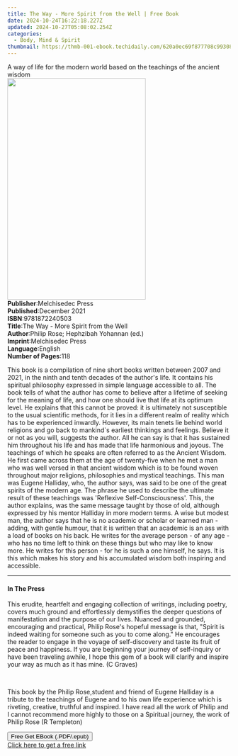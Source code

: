 ```yaml
---
title: The Way - More Spirit from the Well | Free Book
date: 2024-10-24T16:22:18.227Z
updated: 2024-10-27T05:08:02.254Z
categories:
  - Body, Mind & Spirit
thumbnail: https://thmb-001-ebook.techidaily.com/620a0ec69f877708c993083bd7bfc476a3f3a713b4fc92032b4dad66c260d190.jpg
---
```

<main id="book-container">
  <div class="flex flex-col">
    <div class="book-brief flex-1 py-6 px-4 sm:p-6 md:py-10 md:px-8">
      <!-- brief-->
      <div class="book-brief-main">
        A way of life for the modern world based on the teachings of the ancient
        wisdom
      </div>
    </div>
    <div
      class="book-meta-info flex-1 grid gap-4 col-start-1 col-end-3 row-start-1 sm:mb-6 sm:grid-cols-4 lg:gap-6 lg:col-start-2 lg:row-end-6 lg:row-span-6 lg:mb-0"
    >
      <div
        class="book-meta-info-left place-content-center mt-4 p-4 text-sm leading-6 col-start-2 col-span-2 dark:text-slate-400"
      >
        <img
          class="w-full h-500 object-cover rounded-lg sm:h-255 sm:col-span-2 lg:col-span-full"
          src="https://img-001-ebook.techidaily.com/1031fb7c8ad0a7dbe5421b2856ae6efd12cd934f8fc9cb78b5162b671b317ee5.jpg"
          alt=""
          width="312"
          height="500"
        />
      </div>
      <div
        class="book-meta-info-right mt-2 col-start-1 row-start-2 col-span-3 self-center"
      >
        <!-- meta data  -->
        <div class="flex flex-col px-4 md:px-8">
          <div class="flex-1">
            <strong>Publisher</strong>:<span class="px-2"
              >Melchisedec Press</span
            >
          </div>
          <div class="flex-1">
            <strong>Published</strong>:<span class="px-2">December 2021</span>
          </div>
          <div class="flex-1">
            <strong>ISBN</strong>:<span class="px-2">9781872240503</span>
          </div>
          <div class="flex-1">
            <strong>Title</strong>:<span class="px-2"
              >The Way - More Spirit from the Well</span
            >
          </div>
          <div class="flex-1">
            <strong>Author</strong>:<span class="px-2"
              >Philip Rose; Hephzibah Yohannan (ed.)</span
            >
          </div>
          <div class="flex-1">
            <strong>Imprint</strong>:<span class="px-2">Melchisedec Press</span>
          </div>
          <div class="flex-1">
            <strong>Language</strong>:<span class="px-2">English</span>
          </div>
          <div class="flex-1">
            <strong>Number of Pages</strong>:<span class="px-2">118</span>
          </div>
        </div>
      </div>
    </div>
    <div class="book-description flex-1 py-6 px-4 sm:p-6 md:py-10 md:px-8">
      <div class="book-description-main">
        <div accordion-content="" id="description">
          <p>
            This book is a compilation of nine short books written between 2007
            and 2021, in the ninth and tenth decades of the author's life. It
            contains his spiritual philosophy expressed in simple language
            accessible to all. The book tells of what the author has come to
            believe after a lifetime of seeking for the meaning of life, and how
            one should live that life at its optimum level.&nbsp;He explains
            that this cannot be proved: it is ultimately not susceptible to the
            usual scientific methods, for it lies in a different realm of
            reality which has to be experienced inwardly. However, its main
            tenets lie behind world religions and go back to mankind`s earliest
            thinkings and feelings. Believe it or not as you will, suggests the
            author. All he can say is that it has sustained him throughout his
            life and has made that life harmonious and joyous. The teachings of
            which he speaks are often referred to as the Ancient Wisdom. He
            first came across them at the age of twenty-five when he met a man
            who was well versed in that ancient wisdom which is to be found
            woven throughout major religions, philosophies and mystical
            teachings. This man was Eugene Halliday, who, the author says, was
            said to be one of the great spirits of the modern age. The phrase he
            used to describe the ultimate result of these teachings was
            'Reflexive Self-Consciousness'. This, the author explains, was the
            same message taught by those of old, although expressed by his
            mentor Halliday in more modern terms. A wise but modest man, the
            author says that he is no academic or scholar or learned man -
            adding, with gentle humour, that it is written that an academic is
            an ass with a load of books on his back. He writes for the average
            person - of any age - who has no time left to think on these things
            but who may like to know more. He writes for this person - for he is
            such a one himself, he says. It is this which makes his story and
            his accumulated wisdom both inspiring and accessible.
          </p>
        </div>
        <div class="accordion-fader"></div>
      </div>
    </div>
    <div class="book-excerpts flex-1 py-6 px-4 sm:p-6 md:py-10 md:px-8">
      <!-- excerpts-->
      <div class="book-excerpts-main">
        <hr />
        <h4 class="placeholder placeholder-heading">
          <span>In The Press</span>
        </h4>
        <p></p>
        <p>
          This erudite, heartfelt and engaging collection of writings, including
          poetry, covers much ground and effortlessly demystifies the deeper
          questions of manifestation and the purpose of our lives. Nuanced and
          grounded, encouraging and practical, Philip Rose's hopeful message is
          that, "Spirit is indeed waiting for someone such as you to come
          along." He encourages the reader to engage in the voyage of
          self-discovery and taste its fruit of peace and happiness. If you are
          beginning your journey of self-inquiry or have been traveling awhile,
          I hope this gem of a book will clarify and inspire your way as much as
          it has mine. (C Graves)
        </p>
        <p><br /></p>
        <p>
          This book by the Philip Rose,student and friend of Eugene Halliday is
          a tribute to the teachings of Eugene and to his own life experience
          which is riveting, creative, truthful and inspired. I have read all
          the work of Philip and I cannot recommend more highly to those on a
          Spiritual journey, the work of Philip Rose (R Templeton)
        </p>
        <p></p>
      </div>
    </div>
    <div
      class="book-about-author flex-1 py-6 px-4 sm:p-6 md:py-10 md:px-8"
    ></div>
    <div class="book-free-get flex-1 py-6 px-4 sm:p-6 md:py-10 md:px-8">
      <button
        id="btn-free-get"
        class="bg-blue-500 hover:bg-blue-700 text-white font-bold py-2 px-4 rounded"
      >
        Free Get EBook (.PDF/.epub)
      </button>
      <div id="countdown-display" class="px-2 text-lg mt-2"></div>
      <a
        id="free-link"
        class="hidden bg-blue-500 hover:bg-blue-700 text-white font-bold py-2 px-4 rounded"
        href="https://www.ebooks.com/en-us/book/210455152/the-way-more-spirit-from-the-well/philip-rose/"
        target="_blank"
        >Click here to get a free link</a
      >
    </div>
    <script>
      let countdownTime = 0;
      let countdownInterval = null;
      document
        .getElementById('btn-free-get')
        .addEventListener('click', startCountdown);
      function startCountdown() {
        countdownTime = new Date().getTime() + 60000 * 3;
        countdownInterval = setInterval(updateCountdown, 1000);
        document.getElementById('btn-free-get').disabled = true;
        document
          .getElementById('btn-free-get')
          .classList.add('bg-gray-500', 'cursor-not-allowed');
      }
      function updateCountdown() {
        let currentTime = new Date().getTime();
        let timeLeft = countdownTime - currentTime;
        let secondsLeft = Math.floor(timeLeft / 1000);
        document.getElementById('countdown-display').innerHTML =
          `Remaining time: ${secondsLeft} seconds.`;
        if (secondsLeft <= 0) {
          clearInterval(countdownInterval);
          document.getElementById('btn-free-get').classList.add('hidden');
          document.getElementById('free-link').classList.remove('hidden');
          document.getElementById('countdown-display').innerHTML = '';
        }
      }
    </script>
  </div>
</main>

<ins class="adsbygoogle"
      style="display:block"
      data-ad-client="ca-pub-7571918770474297"
      data-ad-slot="8358498916"
      data-ad-format="auto"
      data-full-width-responsive="true"></ins>
    